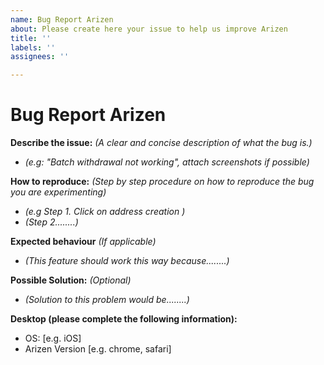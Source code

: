 ```yaml
---
name: Bug Report Arizen
about: Please create here your issue to help us improve Arizen
title: ''
labels: ''
assignees: ''

---
```

# Bug Report Arizen

**Describe the issue:**
*(A clear and concise description of what the bug is.)*
- *(e.g: "Batch withdrawal not working", attach screenshots if possible)*

**How to reproduce:**
*(Step by step procedure on how to reproduce the bug you are experimenting)* 
- *(e.g Step 1. Click on address creation )*
- *(Step 2........)*

**Expected behaviour** *(If applicable)*
- *(This feature should work this way because........)*

**Possible Solution:** *(Optional)*
- *(Solution to this problem would be........)*

**Desktop (please complete the following information):**
 - OS: [e.g. iOS]
 - Arizen Version [e.g. chrome, safari]
